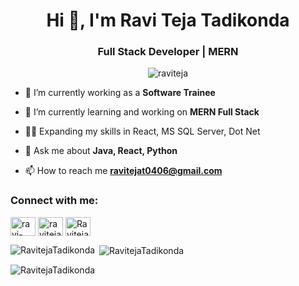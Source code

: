 <h1 align="center">Hi 👋, I'm Ravi Teja Tadikonda</h1>
<h3 align="center">Full Stack Developer | MERN </h3>

<p align="center"> <img src="https://komarev.com/ghpvc/?username=raviteja&label=Profile%20views&color=0e75b6&style=flat" alt="raviteja" /> </p>

- 🔭 I’m currently working as a **Software Trainee**

- 🌱 I’m currently learning and working on  **MERN Full Stack**

- 👨‍💻 Expanding my skills in React, MS SQL Server, Dot Net

- 💬 Ask me about **Java, React, Python**

- 📫 How to reach me **ravitejat0406@gmail.com**

<h3 align="left">Connect with me:</h3>
<p align="left">
<a href="https://www.linkedin.com/in/tadikonda-ravi-teja" target="blank"><img align="center" src="https://raw.githubusercontent.com/rahuldkjain/github-profile-readme-generator/master/src/images/icons/Social/linked-in-alt.svg" alt="ravi-teja-tadikonda" height="30" width="40" /></a>
<a href="https://instagram.com/tadikonda.raviteja" target="blank"><img align="center" src="https://raw.githubusercontent.com/rahuldkjain/github-profile-readme-generator/master/src/images/icons/Social/instagram.svg" alt="raviteja_tadikonda" height="30" width="40" /></a>
<a href="https://leetcode.com/u/Raviteja0406" target="blank"><img align="center" src="https://raw.githubusercontent.com/rahuldkjain/github-profile-readme-generator/master/src/images/icons/Social/leet-code.svg" alt="Raviteja0406" height="30" width="40" /></a>
</p>

<p><img align="left" src="https://github-readme-stats.vercel.app/api/top-langs?username=Raviteja2003&show_icons=true&locale=en&layout=compact" alt="RavitejaTadikonda" /></p>

<p>&nbsp;<img align="center" src="https://github-readme-stats.vercel.app/api?username=Raviteja2003&show_icons=true&locale=en" alt="RavitejaTadikonda" /></p>

<p><img align="center" src="https://github-readme-streak-stats.herokuapp.com/?user=Raviteja2003&" alt="RavitejaTadikonda" /></p>



